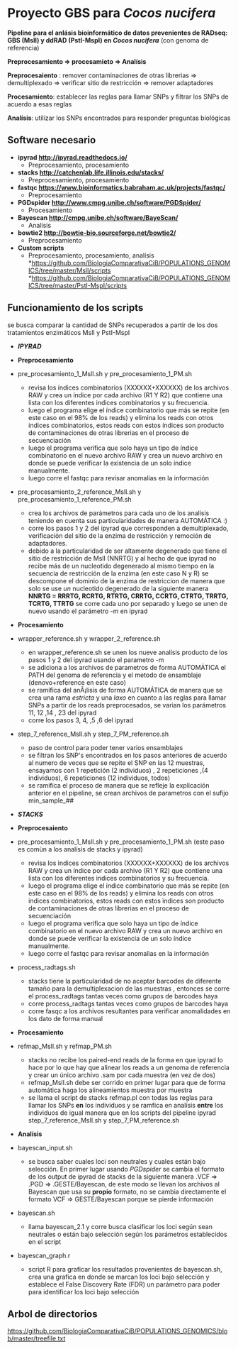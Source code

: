 # __Proyecto GBS para *Cocos nucifera*__

**Pipeline para el anlásis bioinformático de datos prevenientes de RADseq: GBS (MslI) y ddRAD (PstI-MspI) en *Cocos nucifera*** (con genoma de referencia) 


**Preprocesamiento => procesamieto => Analísis**

**Preprocesaiento** : remover contaminaciones de otras librerias => demultiplexado => verificar sitio de restricción => remover adaptadores

**Procesamiento**: establecer las reglas para llamar SNPs y filtrar los SNPs de acuerdo a esas reglas

**Analísis**: utilizar los SNPs encontrados para responder preguntas biológicas 


##  **Software necesario** 

* **ipyrad http://ipyrad.readthedocs.io/**    
	* Preprocesamiento, procesamiento
* **stacks http://catchenlab.life.illinois.edu/stacks/**
	* Preprocesamiento, procesamiento
* **fastqc https://www.bioinformatics.babraham.ac.uk/projects/fastqc/**
	* Preprocesamiento
* **PGDspider http://www.cmpg.unibe.ch/software/PGDSpider/**
	* Procesamiento
* **Bayescan http://cmpg.unibe.ch/software/BayeScan/**
	* Analísis
* **bowtie2 http://bowtie-bio.sourceforge.net/bowtie2/**
	* Preprocesamiento
* **Custom scripts**
	* Preprocesamiento, procesamiento, analísis
	*https://github.com/BiologiaComparativaCiB/POPULATIONS_GENOMICS/tree/master/MslI/scripts
	*https://github.com/BiologiaComparativaCiB/POPULATIONS_GENOMICS/tree/master/PstI-MspI/scripts


## **Funcionamiento de los scripts**

se busca comparar la cantidad de SNPs recuperados a partir de los dos tratamientos enzimáticos MslI y PstI-MspI

* _**IPYRAD**_


* **Preprocesamiento**

* pre_procesamiento_1_MslI.sh y pre_procesamiento_1_PM.sh

	* revisa los índices combinatorios (XXXXXX+XXXXXX) de los archivos RAW y crea un índice por cada archivo (R1 Y R2) que contiene una lista con los diferentes indices combinatorios y su frecuencia.
	* luego el programa elige el índice combinatorio que más se repite (en este caso en el 98% de los reads) y elimina los reads con otros indices combinatorios, estos reads con estos índices son producto de contaminaciones de otras librerias en el proceso de secuenciación
	* luego el programa verifica que solo haya un tipo de índice combinatorio en el nuevo archivo RAW y crea un nuevo archivo en donde se puede verificar la existencia de un solo índice manualmente.
	* luego corre el fastqc para revisar anomalías en la información
	
	
* pre_procesamiento_2_reference_MslI.sh y pre_procesamiento_1_reference_PM.sh

	* crea los archivos de parámetros para cada uno de los analísis teniendo en cuenta sus particularidades de manera AUTOMÁTICA :)
	* corre los pasos 1 y 2 del ipyrad que corresponden a demultiplexado, verificación del sitio de la enzima de restricción y remoción de adaptadores.
	* debido a la particularidad de ser altamente degenerado que tiene el sitio de restricción de MslI (NNRTG) y al hecho de que ipyrad no recibe más de un nucleotido degenerado al mismo tiempo en la secuencia de restricción de la enzima (en este caso N y R) se descompone el dominio de la enzima de restriccion de manera que solo se use *un* nucleotido degenerado de la siguiente manera
	**NNRTG = RRRTG, RCRTG, RTRTG, CRRTG, CCRTG, CTRTG, TRRTG, TCRTG, TTRTG**  se corre cada uno por separado y luego se unen de nuevo usando el parámetro -m en ipyrad
	
* **Procesamiento**

* wrapper_reference.sh y wrapper_2_reference.sh

	* en wrapper_reference.sh se unen los nueve analísis producto de los pasos 1 y 2 del ipyrad usando el parametro -m
	* se adiciona a los archivos de parametros de forma AUTOMÁTICA el PATH del genoma de referencia y el metodo de ensamblaje (denovo+reference en este caso)
	* se ramifica del anÃ¡lisis de forma AUTOMÁTICA de manera que se crea una rama *estricta* y una *laxo* en cuanto a las reglas para llamar SNPs a partir de los reads preprocesados, se varìan los parámetros 11, 12 ,14 , 23 del ipyrad
	* corre los pasos 3, 4, ,5 ,6 del ipyrad

* step_7_reference_MslI.sh y step_7_PM_reference.sh

	* paso de control para poder tener varios ensamblajes
	* se filtran los SNP's encontrados en los pasos anteriores de acuerdo al numero de veces que se repite el SNP en las 12 muestras, ensayamos con 1 repetición (2 individuos) , 2 repeticiones ,(4 individuos), 6 repeticiones (12 individuos, todos)
	* se ramifica el proceso de manera que se refleje la explicación anterior en el pipeline, se crean archivos de parametros con el sufijo min_sample_##
	
* _**STACKS**_


* **Preprocesaiento**
	
* pre_procesamiento_1_MslI.sh y pre_procesamiento_1_PM.sh (este paso es comùn a los analísis de stacks y ipyrad)

	* revisa los ìndices combinatorios (XXXXXX+XXXXXX) de los archivos RAW y crea un índice por cada archivo (R1 Y R2) que contiene una lista con los diferentes indices combinatorios y su frecuencia.
	* luego el programa elige el indice combinatorio que más se repite (en este caso en el 98% de los reads) y elimina los reads con otros indices combinatorios, estos reads con estos ìndices son producto de contaminaciones de otras librerias  	      en el proceso de secuenciación
	* luego el programa verifica que solo haya un tipo de índice combinatorio en el nuevo archivo RAW y crea un nuevo archivo en donde se puede verificar la existencia de un solo índice manualmente.
	* luego corre el fastqc para revisar anomalìas en la información

	
* process_radtags.sh

	* stacks tiene la particularidad de no aceptar barcodes de diferente tamaño para la demultiplexacion de las muestras           , entonces se corre el process_radtags tantas veces como grupos de barcodes haya
	* corre process_radtags tantas veces como grupos de barcodes haya
	* corre fasqc a los archivos resultantes para verificar anomalidades en los dato de forma manual
	
* **Procesamiento**
	
* refmap_MslI.sh y refmap_PM.sh

	* stacks no recibe los paired-end reads de la forma en que ipyrad lo hace por lo que hay que alinear los reads a un genoma de referencia y crear un único archivo .sam por cada muestra (en vez de dos)
	* refmap_MslI.sh debe ser corrido en primer lugar para que de forma automática haga los alineamientos muestra por muestra
	* se llama el script de stacks refmap.pl con todas las reglas para llamar los SNPs **en** los individuos y se ramfica en analísis **entre** los individuos de igual manera que en los scripts del pipeline ipyrad step_7_reference_MslI.sh y step_7_PM_reference.sh

* **Analísis**

* bayescan_input.sh 

	* se busca saber cuales loci son neutrales y cuales están bajo selección. En primer lugar usando *PGDspider* se cambia el formato de los output de ipyrad de stacks de la siguiente manera
	  .VCF => .PGD => .GESTE/Bayescan, de este modo se llevan los archivos al Bayescan que usa su **propio** formato, no se cambia directamente el formato VCF => GESTE/Bayescan porque se pierde información

* bayescan.sh  

	* llama bayescan_2.1 y corre busca clasificar los loci según sean neutrales o están bajo selección según los parámetros establecidos en el script
	
* bayescan_graph.r

	* script R para graficar los resultados provenientes de bayescan.sh, crea una grafica en donde se marcan los loci bajo selección y establece el False Discovery Rate (FDR) un parámetro para poder para identificar los loci bajo selección 


## **Arbol de directorios**

https://github.com/BiologiaComparativaCiB/POPULATIONS_GENOMICS/blob/master/treefile.txt
